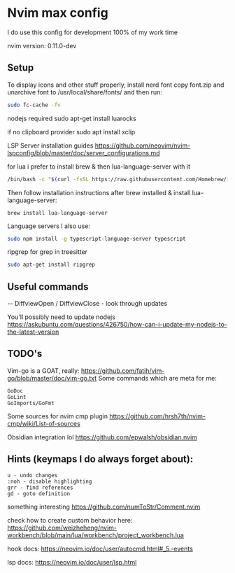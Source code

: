 # Nvim max config
I do use this config for development 100% of my work time

nvim version: 0.11.0-dev

## Setup

To display icons and other stuff properly, install nerd font 
copy font.zip and unarchive font to /usr/local/share/fonts/ 
and then run:
```bash
sudo fc-cache -fv
```

nodejs required
sudo apt-get install luarocks


if no clipboard provider
sudo apt install xclip


LSP Server installation guides 
https://github.com/neovim/nvim-lspconfig/blob/master/doc/server_configurations.md



for lua i prefer to install brew & then lua-language-server with it 
```bash
/bin/bash -c "$(curl -fsSL https://raw.githubusercontent.com/Homebrew/install/HEAD/install.sh)"
```
Then follow installation instructions after brew installed & install lua-language-server:
```
brew install lua-language-server
```

Language servers I also use:
```bash 
sudo npm install -g typescript-language-server typescript 
```


ripgrep for grep in treesitter 
```bash
sudo apt-get install ripgrep
```

## Useful commands 
-- DiffviewOpen / DiffviewClose - look through updates

You'll possibly need to update nodejs 
https://askubuntu.com/questions/426750/how-can-i-update-my-nodejs-to-the-latest-version

## TODO's

Vim-go is a GOAT, really: 
https://github.com/fatih/vim-go/blob/master/doc/vim-go.txt
Some commands which are meta for me:
```
GoDoc 
GoLint 
GoImports/GoFmt 

```


Some sources for nvim cmp plugin
https://github.com/hrsh7th/nvim-cmp/wiki/List-of-sources

Obsidian integration lol
https://github.com/epwalsh/obsidian.nvim

## Hints (keymaps I do always forget about):
```
u - undo changes 
:noh - disable highlighting
grr - find references 
gd - goto definition
```

something interesting 
https://github.com/numToStr/Comment.nvim


check how to create custom behavior here:
https://github.com/weizheheng/nvim-workbench/blob/main/lua/workbench/project_workbench.lua 

hook docs:
https://neovim.io/doc/user/autocmd.html#_5.-events

lsp docs: 
https://neovim.io/doc/user/lsp.html
